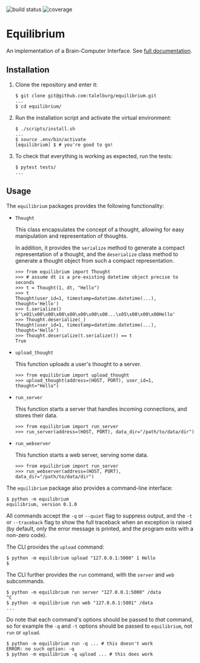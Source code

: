 ![build status](https://travis-ci.org/talelburg/equilibrium.svg?branch=master)
![coverage](https://codecov.io/gh/talelburg/equilibrium/branch/master/graph/badge.svg)

# Equilibrium

An implementation of a Brain-Computer Interface. See [full documentation](https://equilibrium.readthedocs.io/en/latest/).

## Installation

1. Clone the repository and enter it:

    ```shell script
    $ git clone git@github.com:talelburg/equilibrium.git
    ...
    $ cd equilibrium/
    ```

2. Run the installation script and activate the virtual environment:

    ```shell script
    $ ./scripts/install.sh
    ...
    $ source .env/bin/activate
    [equilibrium] $ # you're good to go!
    ```

3. To check that everything is working as expected, run the tests:

    ```shell script
    $ pytest tests/
    ...
    ```

## Usage

The `equilibrium` packages provides the following functionality:

- `Thought`

    This class encapsulates the concept of a thought, allowing for easy 
    manipulation and representation of thoughts.

    In addition, it provides the `serialize` method to generate a compact 
    representation of a thought, and the `deserialize` class method to generate
    a thought object from such a compact representation.

    ```pycon
    >>> from equilibrium import Thought
    >>> # assume dt is a pre-existing datetime object precise to seconds
    >>> t = Thought(1, dt, "Hello")
    >>> t
    Thought(user_id=1, timestamp=datetime.datetime(...), thought='Hello')
    >>> t.serialize()
    b'\x01\x00\x00\x00\x00\x00\x00\x00...\x05\x00\x00\x00Hello'
    >>> Thought.deserialize(_)
    Thought(user_id=1, timestamp=datetime.datetime(...), thought='Hello')
    >>> Thought.deserialize(t.serialize()) == t
    True
    ```

- `upload_thought`

    This function uploads a user's thought to a server.

    ```pycon
    >>> from equilibrium import upload_thought
    >>> upload_thought(address=(HOST, PORT), user_id=1, thought="Hello")
    ```
 
- `run_server`

    This function starts a server that handles incoming connections,
    and stores their data.

    ```pycon
    >>> from equilibrium import run_server
    >>> run_server(address=(HOST, PORT), data_dir="/path/to/data/dir")
    ```

- `run_webserver`

    This function starts a web server, serving some data.

    ```pycon
    >>> from equilibrium import run_server
    >>> run_webserver(address=(HOST, PORT), data_dir="/path/to/data/dir")
    ```

The `equilibrium` package also provides a command-line interface:

```shell script
$ python -m equilibrium
equilibrium, version 0.1.0
```

All commands accept the `-q` or `--quiet` flag to suppress output, and the `-t`
or `--traceback` flag to show the full traceback when an exception is raised
(by default, only the error message is printed, and the program exits with a
non-zero code).

The CLI provides the `upload` command:

```shell script
$ python -m equilibrium upload "127.0.0.1:5000" 1 Hello
$
```

The CLI further provides the `run` command, with the `server` and `web` subcommands.

```shell script
$ python -m equilibrium run server "127.0.0.1:5000" /data
^C
$ python -m equilibrium run web "127.0.0.1:5001" /data
...
```


Do note that each command's options should be passed to *that* command, so for
example the `-q` and `-t` options should be passed to `equilibrium`, not `run` or
`upload`.

```shell script
$ python -m equilibrium run -q ... # this doesn't work
ERROR: no such option: -q
$ python -m equilibrium -q upload ... # this does work
```
